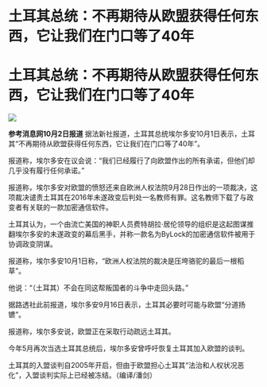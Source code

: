 # 土耳其总统：不再期待从欧盟获得任何东西，它让我们在门口等了40年

# 土耳其总统：不再期待从欧盟获得任何东西，它让我们在门口等了40年

![](https://inews.gtimg.com/om_bt/OrERQJXTsJOBa02t-kosPc5IsBBEkCdHnFrmsuYf8885AAA/1000)

**参考消息网10月2日报道** 据法新社报道，土耳其总统埃尔多安10月1日表示，土耳其“不再期待从欧盟获得任何东西，它让我们在门口等了40年”。

报道称，埃尔多安在议会说：“我们已经履行了向欧盟作出的所有承诺，但他们却几乎没有履行任何承诺。”

报道称，埃尔多安对欧盟的愤怒还来自欧洲人权法院9月28日作出的一项裁决，这项裁决谴责土耳其在2016年未遂政变后判处一名教师有罪。这名教师下载了与政变者有关联的一款加密通信软件。

土耳其认为，一个由流亡美国的神职人员费特胡拉·居伦领导的组织是这起图谋推翻埃尔多安的未遂政变的幕后黑手，并称一款名为ByLock的加密通信软件被用于协调政变阴谋。

报道称，埃尔多安10月1日称，“欧洲人权法院的裁决是压垮骆驼的最后一根稻草”。

他说：“（土耳其）不会在同这帮叛国者的斗争中走回头路。”

据路透社此前报道，埃尔多安9月16日表示，土耳其必要时可能与欧盟“分道扬镳”。

报道称，埃尔多安说，欧盟正在采取行动疏远土耳其。

今年5月再次当选土耳其总统后，埃尔多安曾呼吁恢复土耳其加入欧盟的谈判。

土耳其的入盟谈判自2005年开启，但由于欧盟担心土耳其“法治和人权状况恶化”，入盟谈判实际上已经被冻结。（编译/潘剑）


